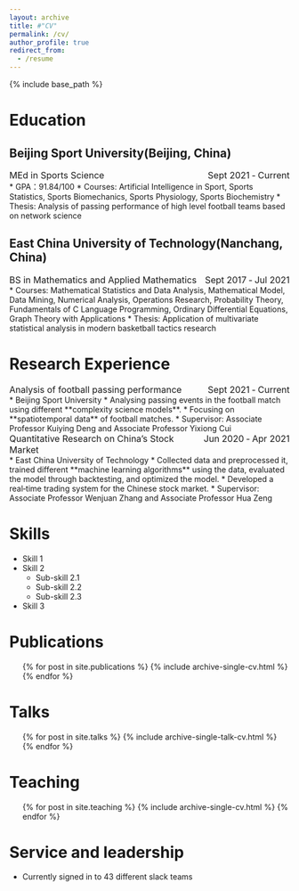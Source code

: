 ```yaml
---
layout: archive
title: #"CV"
permalink: /cv/
author_profile: true
redirect_from:
  - /resume
---
```


{% include base_path %}

Education
======
## Beijing Sport University(Beijing, China)
<div style="font-size:16px"><span style="float:right">Sept 2021 ‑ Current</span>MEd in Sports Science </div>
* GPA：91.84/100
* Courses: Artificial Intelligence in Sport, Sports Statistics, Sports Biomechanics, Sports Physiology, Sports Biochemistry
* Thesis: Analysis of passing performance of high level football teams based on network science

## East China University of Technology(Nanchang, China)
<div style="font-size:16px"><span style="float:right">Sept 2017 ‑ Jul 2021</span>BS in Mathematics and Applied Mathematics </div>
* Courses: Mathematical Statistics and Data Analysis, Mathematical Model, Data Mining, Numerical Analysis, Operations Research, Probability Theory, Fundamentals of C Language Programming, Ordinary Differential Equations, Graph Theory with Applications
* Thesis: Application of multivariate statistical analysis in modern basketball tactics research

Research Experience
======
<div style="font-size:16px"><span style="float:right">Sept 2021 ‑ Current</span> Analysis of football passing performance </div>
* Beijing Sport University
* Analysing passing events in the football match using different **complexity science models**.
* Focusing on **spatiotemporal data** of football matches.
* Supervisor: Associate Professor Kuiying Deng and Associate Professor Yixiong Cui

<div style="font-size:16px"><span style="float:right">Jun 2020 ‑ Apr 2021</span> Quantitative Research on China’s Stock Market </div>
* East China University of Technology 
* Collected data and preprocessed it, trained different **machine learning algorithms** using the data, evaluated the model through backtesting, and optimized the model.
* Developed a real‑time trading system for the Chinese stock market.
* Supervisor: Associate Professor Wenjuan Zhang and Associate Professor Hua Zeng
  
Skills
======
* Skill 1
* Skill 2
  * Sub-skill 2.1
  * Sub-skill 2.2
  * Sub-skill 2.3
* Skill 3

Publications
======
  <ul>{% for post in site.publications %}
    {% include archive-single-cv.html %}
  {% endfor %}</ul>
  
Talks
======
  <ul>{% for post in site.talks %}
    {% include archive-single-talk-cv.html %}
  {% endfor %}</ul>
  
Teaching
======
  <ul>{% for post in site.teaching %}
    {% include archive-single-cv.html %}
  {% endfor %}</ul>
  
Service and leadership
======
* Currently signed in to 43 different slack teams
